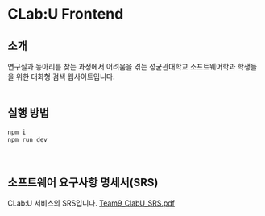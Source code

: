 # CLab:U Frontend
## 소개
연구실과 동아리를 찾는 과정에서 어려움을 겪는 성균관대학교 소프트웨어학과 학생들을 위한 대화형 검색 웹사이트입니다.<br><br>


## 실행 방법

```bash
npm i
npm run dev
```
<br>

## 소프트웨어 요구사항 명세서(SRS)
CLab:U 서비스의 SRS입니다.
[Team9_ClabU_SRS.pdf](https://github.com/user-attachments/files/19725176/Team9_ClabU_SRS.pdf)
